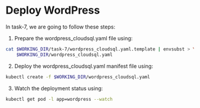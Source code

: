 # Deploy WordPress

In task-7, we are going to follow these steps:

1. Prepare the wordpress_cloudsql.yaml file using:
```bash
cat $WORKING_DIR/task-7/wordpress_cloudsql.yaml.template | envsubst > \
    $WORKING_DIR/wordpress_cloudsql.yaml
```
2. Deploy the wordpress_cloudsql.yaml manifest file using:
```bash
kubectl create -f $WORKING_DIR/wordpress_cloudsql.yaml
```
3. Watch the deployment status using:
```bash
kubectl get pod -l app=wordpress --watch
```
